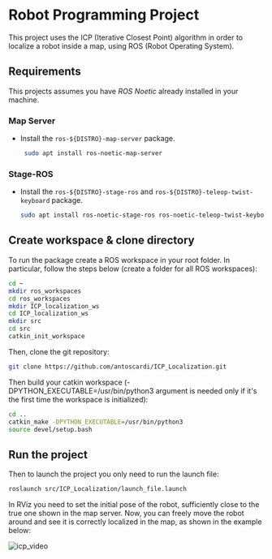 # Robot Programming Project 
This project uses the ICP (Iterative Closest Point) algorithm in order to localize a robot inside a map, using ROS (Robot Operating System).

## Requirements
This projects assumes you have _ROS Noetic_ already installed in your machine.
### Map Server
- Install the `ros-${DISTRO}-map-server` package.
   ```sh
    sudo apt install ros-noetic-map-server
   ```
### Stage-ROS
- Install the `ros-${DISTRO}-stage-ros` and `ros-${DISTRO}-teleop-twist-keyboard` package.
  ```sh
  sudo apt install ros-noetic-stage-ros ros-noetic-teleop-twist-keyboard
  ```
## Create workspace & clone directory
To run the package create a ROS workspace in your root folder.
In particular, follow the steps below (create a folder for all ROS workspaces):
```sh
cd ~
mkdir ros_workspaces
cd ros_workspaces
mkdir ICP_localization_ws
cd ICP_localization_ws
mkdir src
cd src
catkin_init_workspace
```
Then, clone the git repository:
```sh
git clone https://github.com/antoscardi/ICP_Localization.git
```

Then build your catkin workspace (-DPYTHON_EXECUTABLE=/usr/bin/python3 argument is needed only if it's the first time the workspace is initialized):
```sh
cd ..
catkin_make -DPYTHON_EXECUTABLE=/usr/bin/python3
source devel/setup.bash
```
## Run the project 
Then to launch the project you only need to run the launch file:
```sh
roslaunch src/ICP_Localization/launch_file.launch
```
In RViz you need to set the initial pose of the robot, sufficiently close to the true one shown in the map server.
Now, you can freely move the robot around and see it is correctly localized in the map, as shown in the example below:

![icp_video](https://github.com/antoscardi/ICP_Localization/assets/99209099/8acb1dec-d155-4809-9284-9e0a19db9005)

